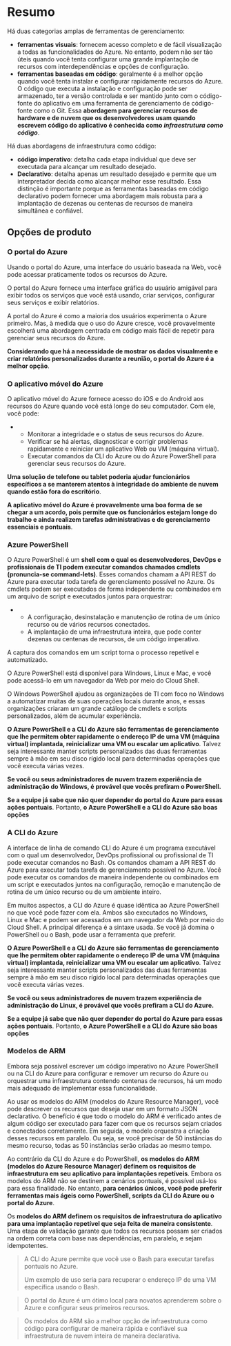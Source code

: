 # Resumo

Há duas categorias amplas de ferramentas de gerenciamento:

- **ferramentas visuais**: fornecem acesso completo e de fácil visualização a todas as funcionalidades do Azure. No entanto, podem não ser tão úteis quando você tenta configurar uma grande implantação de recursos com interdependências e opções de configuração.
- **ferramentas baseadas em código**: geralmente é a melhor opção quando você tenta instalar e configurar rapidamente recursos do Azure. O código que executa a instalação e configuração pode ser armazenado, ter a versão controlada e ser mantido junto com o código-fonte do aplicativo em uma ferramenta de gerenciamento de código-fonte como o Git. Essa **abordagem para gerenciar recursos de hardware e de nuvem que os desenvolvedores usam quando escrevem código do aplicativo é conhecida como _infraestrutura como código_**.

Há duas abordagens de infraestrutura como código:

- **código imperativo**: detalha cada etapa individual que deve ser executada para alcançar um resultado desejado.
- **Declarativo**: detalha apenas um resultado desejado e permite que um interpretador decida como alcançar melhor esse resultado. Essa distinção é importante porque as ferramentas baseadas em código declarativo podem fornecer uma abordagem mais robusta para a implantação de dezenas ou centenas de recursos de maneira simultânea e confiável.

## Opções de produto

### **O portal do Azure**

Usando o portal do Azure, uma interface do usuário baseada na Web, você pode acessar praticamente todos os recursos do Azure.

O portal do Azure fornece uma interface gráfica do usuário amigável para exibir todos os serviços que você está usando, criar serviços, configurar seus serviços e exibir relatórios.

A portal do Azure é como a maioria dos usuários experimenta o Azure primeiro. Mas, à medida que o uso do Azure cresce, você provavelmente escolherá uma abordagem centrada em código mais fácil de repetir para gerenciar seus recursos do Azure.

**Considerando que há a necessidade de mostrar os dados visualmente e criar relatórios personalizados durante a reunião, o portal do Azure é a melhor opção**.

### **O aplicativo móvel do Azure**

O aplicativo móvel do Azure fornece acesso do iOS e do Android aos recursos do Azure quando você está longe do seu computador. Com ele, você pode:

- - Monitorar a integridade e o status de seus recursos do Azure.
  - Verificar se há alertas, diagnosticar e corrigir problemas rapidamente e reiniciar um aplicativo Web ou VM (máquina virtual).
  - Executar comandos da CLI do Azure ou do Azure PowerShell para gerenciar seus recursos do Azure.

**Uma solução de telefone ou tablet poderia ajudar funcionários específicos a se manterem atentos à integridade do ambiente de nuvem quando estão fora do escritório**.

**A aplicativo móvel do Azure é provavelmente uma boa forma de se chegar a um acordo, pois permite que os funcionários estejam longe do trabalho e ainda realizem tarefas administrativas e de gerenciamento essenciais e pontuais**.

### **Azure PowerShell**

O Azure PowerShell é um **shell com o qual os desenvolvedores, DevOps e profissionais de TI podem executar comandos chamados cmdlets (pronuncia-se command-lets)**. Esses comandos chamam a API REST do Azure para executar toda tarefa de gerenciamento possível no Azure. Os cmdlets podem ser executados de forma independente ou combinados em um arquivo de script e executados juntos para orquestrar:

- - A configuração, desinstalação e manutenção de rotina de um único recurso ou de vários recursos conectados.
  - A implantação de uma infraestrutura inteira, que pode conter dezenas ou centenas de recursos, de um código imperativo.

A captura dos comandos em um script torna o processo repetível e automatizado.

O Azure PowerShell está disponível para Windows, Linux e Mac, e você pode acessá-lo em um navegador da Web por meio do Cloud Shell.

O Windows PowerShell ajudou as organizações de TI com foco no Windows a automatizar muitas de suas operações locais durante anos, e essas organizações criaram um grande catálogo de cmdlets e scripts personalizados, além de acumular experiência.

**O Azure PowerShell e a CLI do Azure são ferramentas de gerenciamento que lhe permitem obter rapidamente o endereço IP de uma VM (máquina virtual) implantada, reinicializar uma VM ou escalar um aplicativo**. Talvez seja interessante manter scripts personalizados das duas ferramentas sempre à mão em seu disco rígido local para determinadas operações que você executa várias vezes.

**Se você ou seus administradores de nuvem trazem experiência de administração do Windows, é provável que vocês prefiram o PowerShell.**

**Se a equipe já sabe que não quer depender do portal do Azure para essas ações pontuais**. Portanto, **o Azure PowerShell e a CLI do Azure são boas opções**

### **A CLI do Azure**

A interface de linha de comando CLI do Azure é um programa executável com o qual um desenvolvedor, DevOps profissional ou profissional de TI pode executar comandos no Bash. Os comandos chamam a API REST do Azure para executar toda tarefa de gerenciamento possível no Azure. Você pode executar os comandos de maneira independente ou combinados em um script e executados juntos na configuração, remoção e manutenção de rotina de um único recurso ou de um ambiente inteiro.

Em muitos aspectos, a CLI do Azure é quase idêntica ao Azure PowerShell no que você pode fazer com ela. Ambos são executados no Windows, Linux e Mac e podem ser acessados em um navegador da Web por meio do Cloud Shell. A principal diferença é a sintaxe usada. Se você já domina o PowerShell ou o Bash, pode usar a ferramenta que preferir.

**O Azure PowerShell e a CLI do Azure são ferramentas de gerenciamento que lhe permitem obter rapidamente o endereço IP de uma VM (máquina virtual) implantada, reinicializar uma VM ou escalar um aplicativo**. Talvez seja interessante manter scripts personalizados das duas ferramentas sempre à mão em seu disco rígido local para determinadas operações que você executa várias vezes.

**Se você ou seus administradores de nuvem trazem experiência de administração do Linux, é provável que vocês prefiram a CLI do Azure.**

**Se a equipe já sabe que não quer depender do portal do Azure para essas ações pontuais**. Portanto, **o Azure PowerShell e a CLI do Azure são boas opções**

### **Modelos de ARM**

Embora seja possível escrever um código imperativo no Azure PowerShell ou na CLI do Azure para configurar e remover um recurso do Azure ou orquestrar uma infraestrutura contendo centenas de recursos, há um modo mais adequado de implementar essa funcionalidade.

Ao usar os modelos do ARM (modelos do Azure Resource Manager), você pode descrever os recursos que deseja usar em um formato JSON declarativo. O benefício é que todo o modelo do ARM é verificado antes de algum código ser executado para fazer com que os recursos sejam criados e conectados corretamente. Em seguida, o modelo orquestra a criação desses recursos em paralelo. Ou seja, se você precisar de 50 instâncias do mesmo recurso, todas as 50 instâncias serão criadas ao mesmo tempo.

Ao contrário da CLI do Azure e do PowerShell, **os modelos do ARM (modelos do Azure Resource Manager) definem os requisitos de infraestrutura em seu aplicativo para implantações repetíveis**. Embora os modelos do ARM não se destinem a cenários pontuais, é possível usá-los para essa finalidade. No entanto, **para cenários únicos, você pode preferir ferramentas mais ágeis como PowerShell, scripts da CLI do Azure ou o portal do Azure**.

Os **modelos do ARM definem os requisitos de infraestrutura do aplicativo para uma implantação repetível que seja feita de maneira consistente**. Uma etapa de validação garante que todos os recursos possam ser criados na ordem correta com base nas dependências, em paralelo, e sejam idempotentes.

> A CLI do Azure permite que você use o Bash para executar tarefas pontuais no Azure.
>
> Um exemplo de uso seria para recuperar o endereço IP de uma VM específica usando o Bash.

> O portal do Azure é um ótimo local para novatos aprenderem sobre o Azure e configurar seus primeiros recursos.

> Os modelos do ARM são a melhor opção de infraestrutura como código para configurar de maneira rápida e confiável sua infraestrutura de nuvem inteira de maneira declarativa.
